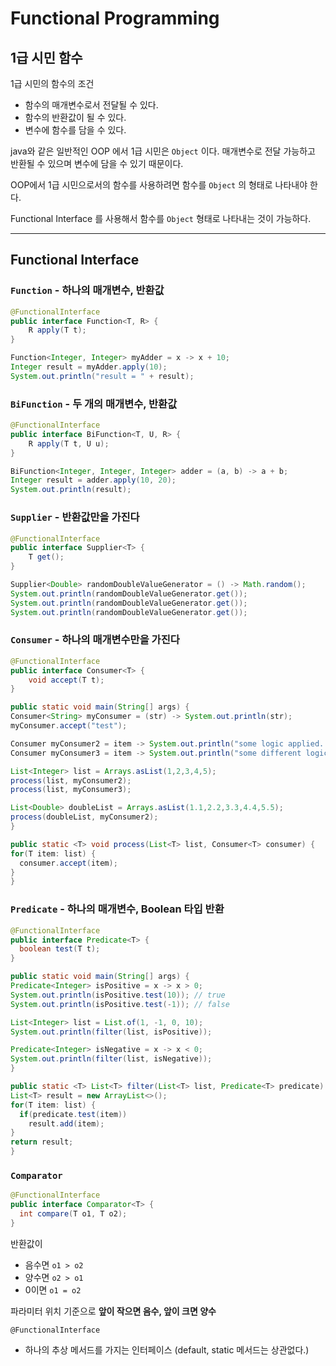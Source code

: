 # Functional Programming


## 1급 시민 함수

1급 시민의 함수의 조건
- 함수의 매개변수로서 전달될 수 있다.
- 함수의 반환값이 될 수 있다.
- 변수에 함수를 담을 수 있다.

java와 같은 일반적인 OOP 에서 1급 시민은 `Object` 이다.
매개변수로 전달 가능하고 반환될 수 있으며 변수에 담을 수 있기 때문이다.

OOP에서 1급 시민으로서의 함수를 사용하려면 함수를 `Object` 의 형태로 나타내야 한다.

Functional Interface 를 사용해서 함수를 `Object` 형태로 나타내는 것이 가능하다.

---

## Functional Interface

### `Function` - 하나의 매개변수, 반환값
```java
@FunctionalInterface
public interface Function<T, R> {
    R apply(T t);
}
```
```java
Function<Integer, Integer> myAdder = x -> x + 10;
Integer result = myAdder.apply(10);
System.out.println("result = " + result);
```

### `BiFunction` - 두 개의 매개변수, 반환값
```java
@FunctionalInterface
public interface BiFunction<T, U, R> {
    R apply(T t, U u);
}
```

```java
BiFunction<Integer, Integer, Integer> adder = (a, b) -> a + b;
Integer result = adder.apply(10, 20);
System.out.println(result);
```

### `Supplier` - 반환값만을 가진다
```java
@FunctionalInterface
public interface Supplier<T> {
    T get();
}
```

```java
Supplier<Double> randomDoubleValueGenerator = () -> Math.random();
System.out.println(randomDoubleValueGenerator.get());
System.out.println(randomDoubleValueGenerator.get());
System.out.println(randomDoubleValueGenerator.get());
```

### `Consumer` - 하나의 매개변수만을 가진다
```java
@FunctionalInterface
public interface Consumer<T> {
    void accept(T t);
}
```
```java
public static void main(String[] args) {
Consumer<String> myConsumer = (str) -> System.out.println(str);
myConsumer.accept("test");

Consumer myConsumer2 = item -> System.out.println("some logic applied.. " + item);
Consumer myConsumer3 = item -> System.out.println("some different logic applied.. " + item);

List<Integer> list = Arrays.asList(1,2,3,4,5);
process(list, myConsumer2);
process(list, myConsumer3);

List<Double> doubleList = Arrays.asList(1.1,2.2,3.3,4.4,5.5);
process(doubleList, myConsumer2);
}

public static <T> void process(List<T> list, Consumer<T> consumer) {
for(T item: list) {
  consumer.accept(item);
}
}
```

### `Predicate` - 하나의 매개변수, Boolean 타입 반환
```java
@FunctionalInterface
public interface Predicate<T> {
  boolean test(T t);
}
```
```java
public static void main(String[] args) {
Predicate<Integer> isPositive = x -> x > 0;
System.out.println(isPositive.test(10)); // true
System.out.println(isPositive.test(-1)); // false

List<Integer> list = List.of(1, -1, 0, 10);
System.out.println(filter(list, isPositive));

Predicate<Integer> isNegative = x -> x < 0;
System.out.println(filter(list, isNegative));
}

public static <T> List<T> filter(List<T> list, Predicate<T> predicate) {
List<T> result = new ArrayList<>();
for(T item: list) {
  if(predicate.test(item))
    result.add(item);
}
return result;
}
```

### `Comparator`
```java
@FunctionalInterface
public interface Comparator<T> {
  int compare(T o1, T o2);
}
```
반환값이
- 음수면 `o1 > o2`
- 양수면 `o2 > o1`  
- 0이면 `o1 = o2`

파라미터 위치 기준으로 **앞이 작으면 음수, 앞이 크면 양수**

`@FunctionalInterface`
- 하나의 추상 메서드를 가지는 인터페이스 (default, static 메서드는 상관없다.)








































 

